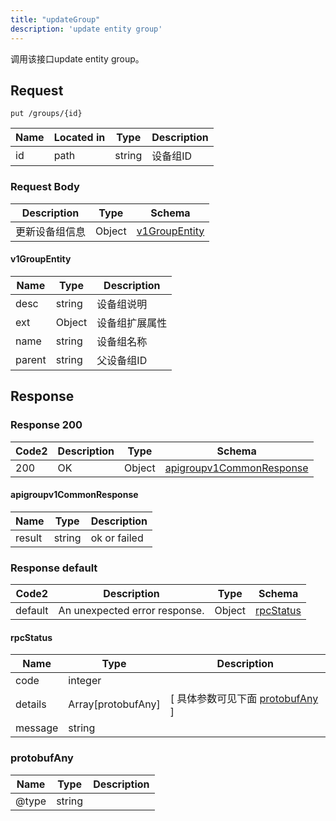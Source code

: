 ```yaml
---
title: "updateGroup"
description: 'update entity group'
---
```



调用该接口update entity group。



## Request


```
put /groups/{id}
```



| Name | Located in | Type | Description | 
| ---- | ---------- | ----------- | ----------- | 
| id | path | string | 设备组ID |  





### Request Body


 
| Description | Type | Schema |
| ----------- | ------ | ------ |
| 更新设备组信息 | Object | [v1GroupEntity](#v1GroupEntity) |

#### v1GroupEntity

| Name | Type | Description | 
| ---- | ---- | ----------- |     
| desc | string | 设备组说明 |     
| ext | Object | 设备组扩展属性   |      
| name | string | 设备组名称 |      
| parent | string | 父设备组ID |   


  
     
   
    
          
     
   
     
   
     
 
 





## Response



### Response  200

 
| Code2 | Description | Type | Schema |
| ---- | ----------- | ------ | ------ |
| 200 | OK | Object | [apigroupv1CommonResponse](#apigroupv1CommonResponse) |

#### apigroupv1CommonResponse

| Name | Type | Description | 
| ---- | ---- | ----------- |     
| result | string | ok  or failed |   


  
     
 
 


 


### Response  default

 
| Code2 | Description | Type | Schema |
| ---- | ----------- | ------ | ------ |
| default | An unexpected error response. | Object | [rpcStatus](#rpcStatus) |

#### rpcStatus

| Name | Type | Description | 
| ---- | ---- | ----------- |     
| code | integer |  |          
| details | Array[protobufAny] |  [ 具体参数可见下面 [protobufAny](#protobufAny) ] |       
| message | string |  |   


  
     
   
       
         
### protobufAny
| Name | Type | Description | 
| ---- | ---- | ----------- |     
| @type | string |  |   


  
     
 
 


          
     
   
     
 
 


 


